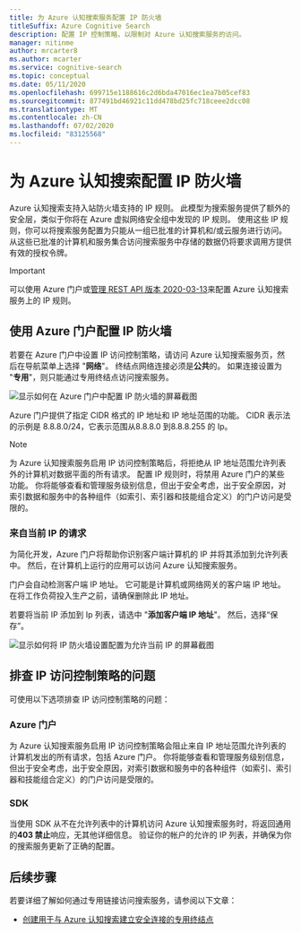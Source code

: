 ```yaml
---
title: 为 Azure 认知搜索服务配置 IP 防火墙
titleSuffix: Azure Cognitive Search
description: 配置 IP 控制策略，以限制对 Azure 认知搜索服务的访问。
manager: nitinme
author: mrcarter8
ms.author: mcarter
ms.service: cognitive-search
ms.topic: conceptual
ms.date: 05/11/2020
ms.openlocfilehash: 699715e1188616c2d6bda47016ec1ea7b05cef83
ms.sourcegitcommit: 877491bd46921c11dd478bd25fc718ceee2dcc08
ms.translationtype: MT
ms.contentlocale: zh-CN
ms.lasthandoff: 07/02/2020
ms.locfileid: "83125568"
---
```

# <a name="configure-ip-firewall-for-azure-cognitive-search"></a>为 Azure 认知搜索配置 IP 防火墙

Azure 认知搜索支持入站防火墙支持的 IP 规则。 此模型为搜索服务提供了额外的安全层，类似于你将在 Azure 虚拟网络安全组中发现的 IP 规则。 使用这些 IP 规则，你可以将搜索服务配置为只能从一组已批准的计算机和/或云服务进行访问。 从这些已批准的计算机和服务集合访问搜索服务中存储的数据仍将要求调用方提供有效的授权令牌。

> [!Important]
> 可以使用 Azure 门户或[管理 REST API 版本 2020-03-13](https://docs.microsoft.com/rest/api/searchmanagement/)来配置 Azure 认知搜索服务上的 IP 规则。

## <a name="configure-an-ip-firewall-using-the-azure-portal"></a><a id="configure-ip-policy"></a>使用 Azure 门户配置 IP 防火墙

若要在 Azure 门户中设置 IP 访问控制策略，请访问 Azure 认知搜索服务页，然后在导航菜单上选择 "**网络**"。 终结点网络连接必须是**公共**的。 如果连接设置为 "**专用**"，则只能通过专用终结点访问搜索服务。

![显示如何在 Azure 门户中配置 IP 防火墙的屏幕截图](./media/service-configure-firewall/azure-portal-firewall.png)

Azure 门户提供了指定 CIDR 格式的 IP 地址和 IP 地址范围的功能。 CIDR 表示法的示例是 8.8.8.0/24，它表示范围从8.8.8.0 到8.8.8.255 的 Ip。

> [!NOTE]
> 为 Azure 认知搜索服务启用 IP 访问控制策略后，将拒绝从 IP 地址范围允许列表外的计算机对数据平面的所有请求。 配置 IP 规则时，将禁用 Azure 门户的某些功能。 你将能够查看和管理服务级别信息，但出于安全考虑，出于安全原因，对索引数据和服务中的各种组件（如索引、索引器和技能组合定义）的门户访问是受限的。

### <a name="requests-from-your-current-ip"></a>来自当前 IP 的请求

为简化开发，Azure 门户将帮助你识别客户端计算机的 IP 并将其添加到允许列表中。 然后，在计算机上运行的应用可以访问 Azure 认知搜索服务。

门户会自动检测客户端 IP 地址。 它可能是计算机或网络网关的客户端 IP 地址。 在将工作负荷投入生产之前，请确保删除此 IP 地址。

若要将当前 IP 添加到 Ip 列表，请选中 "**添加客户端 IP 地址**"。 然后，选择“保存”。

![显示如何将 IP 防火墙设置配置为允许当前 IP 的屏幕截图](./media/service-configure-firewall/enable-current-ip.png)

## <a name="troubleshoot-issues-with-an-ip-access-control-policy"></a><a id="troubleshoot-ip-firewall"></a>排查 IP 访问控制策略的问题

可使用以下选项排查 IP 访问控制策略的问题：

### <a name="azure-portal"></a>Azure 门户

为 Azure 认知搜索服务启用 IP 访问控制策略会阻止来自 IP 地址范围允许列表的计算机发出的所有请求，包括 Azure 门户。  你将能够查看和管理服务级别信息，但出于安全考虑，出于安全原因，对索引数据和服务中的各种组件（如索引、索引器和技能组合定义）的门户访问是受限的。 

### <a name="sdks"></a>SDK

当使用 SDK 从不在允许列表中的计算机访问 Azure 认知搜索服务时，将返回通用的**403 禁止**响应，无其他详细信息。 验证你的帐户的允许的 IP 列表，并确保为你的搜索服务更新了正确的配置。

## <a name="next-steps"></a>后续步骤

若要详细了解如何通过专用链接访问搜索服务，请参阅以下文章：

* [创建用于与 Azure 认知搜索建立安全连接的专用终结点](service-create-private-endpoint.md)
